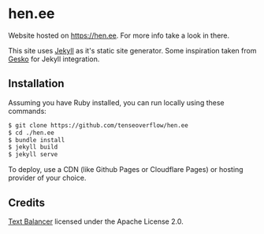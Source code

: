 # hen.ee

Website hosted on https://hen.ee. For more info take a look in there.

This site uses [Jekyll](https://jekyllrb.com) as it's static site generator.
Some inspiration taken from [Gesko](https://github.com/P0WEX/Gesko) for Jekyll integration.

## Installation

Assuming you have Ruby installed, you can run locally using these commands:

```bash
$ git clone https://github.com/tenseoverflow/hen.ee
$ cd ./hen.ee
$ bundle install
$ jekyll build
$ jekyll serve
```

To deploy, use a CDN (like Github Pages or Cloudflare Pages) or hosting provider of your choice.

## Credits

[Text Balancer](https://codeberg.org/da/text-balancer) licensed under the Apache License 2.0.